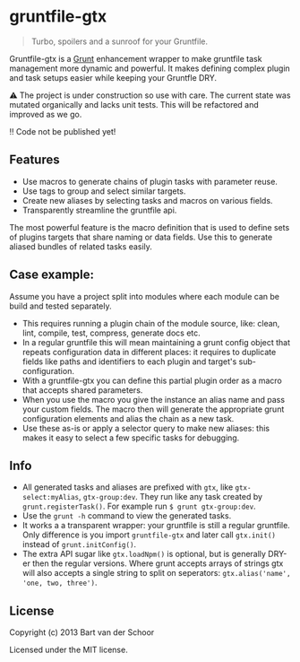 # gruntfile-gtx

> Turbo, spoilers and a sunroof for your Gruntfile. 

Gruntfile-gtx is a [Grunt](http://www.gruntjs.com) enhancement wrapper to make gruntfile task management more dynamic and powerful. It makes defining complex plugin and task setups easier while keeping your Gruntfle DRY. 

:warning: The project is under construction so use with care. The current state was mutated organically and lacks unit tests. This will be refactored and improved as we go.

:bangbang: Code not be published yet!

## Features

* Use macros to generate chains of plugin tasks with parameter reuse.
* Use tags to group and select similar targets.
* Create new aliases by selecting tasks and macros on various fields.
* Transparently streamline the gruntfile api.

The most powerful feature is the macro definition that is used to define sets of plugins targets that share naming or data fields. Use this to generate aliased bundles of related tasks easily.

## Case example:

Assume you have a project split into modules where each module can be build and tested separately. 

* This requires running a plugin chain of the module source, like: clean, lint, compile, test, compress, generate docs etc.
* In a regular gruntfile this will mean maintaining a grunt config object that repeats configuration data in different places: it requires to duplicate fields like paths and identifiers to each plugin and target's sub-configuration.
* With a gruntfile-gtx you can define this partial plugin order as a macro that accepts shared parameters.
* When you use the macro you give the instance an alias name and pass your custom fields. The macro then will generate the appropriate grunt configuration elements and alias the chain as a new task.
* Use these as-is or apply a selector query to make new aliases: this makes it easy to select a few specific tasks for debugging.

## Info

* All generated tasks and aliases are prefixed with `gtx`, like `gtx-select:myAlias`, `gtx-group:dev`. They run like any task created by `grunt.registerTask()`. For example run `$ grunt gtx-group:dev`.
* Use the `grunt -h` command to view the generated tasks.
* It works a a transparent wrapper: your gruntfile is still a regular gruntfile. Only difference is you import `gruntfile-gtx` and later call `gtx.init()` instead of `grunt.initConfig()`. 
* The extra API sugar like `gtx.loadNpm()` is optional, but is generally DRY-er then the regular versions. Where grunt accepts arrays of strings gtx will also accepts a single string to split on seperators: `gtx.alias('name', 'one, two, three')`.

## License

Copyright (c) 2013 Bart van der Schoor

Licensed under the MIT license.
